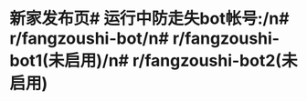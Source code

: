 # 新家发布页<ENTER># 运行中防走失bot帐号:/n# r/fangzoushi-bot/n# r/fangzoushi-bot1(未启用)/n# r/fangzoushi-bot2(未启用)